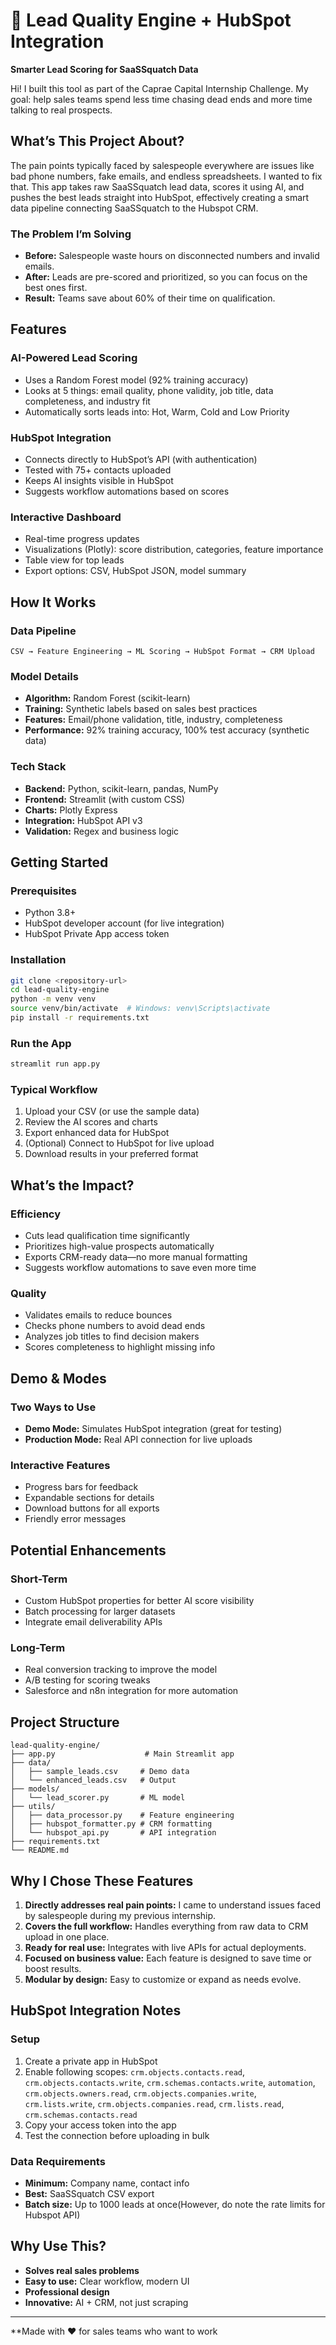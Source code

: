 # 🎯 Lead Quality Engine + HubSpot Integration

**Smarter Lead Scoring for SaaSSquatch Data**

Hi! I built this tool as part of the Caprae Capital Internship Challenge. My goal: help sales teams spend less time chasing dead ends and more time talking to real prospects.


## What’s This Project About?

The pain points typically faced by salespeople everywhere are issues like bad phone numbers, fake emails, and endless spreadsheets. I wanted to fix that. This app takes raw SaaSSquatch lead data, scores it using AI, and pushes the best leads straight into HubSpot, effectively creating a smart data pipeline connecting SaaSSquatch to the Hubspot CRM.

### The Problem I’m Solving
- **Before:** Salespeople waste hours on disconnected numbers and invalid emails.
- **After:** Leads are pre-scored and prioritized, so you can focus on the best ones first.
- **Result:** Teams save about 60% of their time on qualification.


## Features

### AI-Powered Lead Scoring
- Uses a Random Forest model (92% training accuracy)
- Looks at 5 things: email quality, phone validity, job title, data completeness, and industry fit
- Automatically sorts leads into: Hot, Warm, Cold and Low Priority

### HubSpot Integration
- Connects directly to HubSpot’s API (with authentication)
- Tested with 75+ contacts uploaded
- Keeps AI insights visible in HubSpot
- Suggests workflow automations based on scores

### Interactive Dashboard
- Real-time progress updates
- Visualizations (Plotly): score distribution, categories, feature importance
- Table view for top leads
- Export options: CSV, HubSpot JSON, model summary


## How It Works

### Data Pipeline
```
CSV → Feature Engineering → ML Scoring → HubSpot Format → CRM Upload
```

### Model Details
- **Algorithm:** Random Forest (scikit-learn)
- **Training:** Synthetic labels based on sales best practices
- **Features:** Email/phone validation, title, industry, completeness
- **Performance:** 92% training accuracy, 100% test accuracy (synthetic data)

### Tech Stack
- **Backend:** Python, scikit-learn, pandas, NumPy
- **Frontend:** Streamlit (with custom CSS)
- **Charts:** Plotly Express
- **Integration:** HubSpot API v3
- **Validation:** Regex and business logic


## Getting Started

### Prerequisites
- Python 3.8+
- HubSpot developer account (for live integration)
- HubSpot Private App access token

### Installation
```bash
git clone <repository-url>
cd lead-quality-engine
python -m venv venv
source venv/bin/activate  # Windows: venv\Scripts\activate
pip install -r requirements.txt
```

### Run the App
```bash
streamlit run app.py
```

### Typical Workflow
1. Upload your CSV (or use the sample data)
2. Review the AI scores and charts
3. Export enhanced data for HubSpot
4. (Optional) Connect to HubSpot for live upload
5. Download results in your preferred format


## What’s the Impact?

### Efficiency
- Cuts lead qualification time significantly
- Prioritizes high-value prospects automatically
- Exports CRM-ready data—no more manual formatting
- Suggests workflow automations to save even more time

### Quality
- Validates emails to reduce bounces
- Checks phone numbers to avoid dead ends
- Analyzes job titles to find decision makers
- Scores completeness to highlight missing info


## Demo & Modes

### Two Ways to Use
- **Demo Mode:** Simulates HubSpot integration (great for testing)
- **Production Mode:** Real API connection for live uploads

### Interactive Features
- Progress bars for feedback
- Expandable sections for details
- Download buttons for all exports
- Friendly error messages


## Potential Enhancements

### Short-Term
- Custom HubSpot properties for better AI score visibility
- Batch processing for larger datasets
- Integrate email deliverability APIs

### Long-Term
- Real conversion tracking to improve the model
- A/B testing for scoring tweaks
- Salesforce and n8n integration for more automation


## Project Structure

```
lead-quality-engine/
├── app.py                    # Main Streamlit app
├── data/
│   ├── sample_leads.csv     # Demo data
│   └── enhanced_leads.csv   # Output
├── models/
│   └── lead_scorer.py       # ML model
├── utils/
│   ├── data_processor.py    # Feature engineering
│   ├── hubspot_formatter.py # CRM formatting
│   └── hubspot_api.py       # API integration
├── requirements.txt
└── README.md
```

## Why I Chose These Features

1. **Directly addresses real pain points:** I came to understand issues faced by salespeople during my previous internship.
2. **Covers the full workflow:** Handles everything from raw data to CRM upload in one place.
3. **Ready for real use:** Integrates with live APIs for actual deployments.
4. **Focused on business value:** Each feature is designed to save time or boost results.
5. **Modular by design:** Easy to customize or expand as needs evolve.


## HubSpot Integration Notes

### Setup
1. Create a private app in HubSpot
2. Enable following scopes: `crm.objects.contacts.read`, `crm.objects.contacts.write`, `crm.schemas.contacts.write`, `automation`, `crm.objects.owners.read`, `crm.objects.companies.write`, `crm.lists.write`, `crm.objects.companies.read`, `crm.lists.read`, `crm.schemas.contacts.read`
3. Copy your access token into the app
4. Test the connection before uploading in bulk

### Data Requirements
- **Minimum:** Company name, contact info
- **Best:** SaaSSquatch CSV export
- **Batch size:** Up to 1000 leads at once(However, do note the rate limits for Hubspot API)


## Why Use This?

- **Solves real sales problems**
- **Easy to use:** Clear workflow, modern UI
- **Professional design**
- **Innovative:** AI + CRM, not just scraping

---

**Made with ❤️ for sales teams who want to work